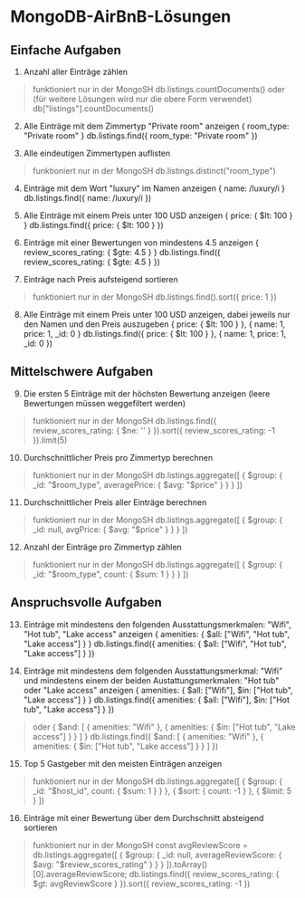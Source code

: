 [//]: # (######################################################)
[//]: # (#                                                    #)
[//]: # (#            MongoDB - AirBnB - Lösungen             #)
[//]: # (#                                                    #)
[//]: # (######################################################)

[//]: # (@author      Christian Locher <locher@faithpro.ch>)
[//]: # (@copyright   2025 Faithful programming)
[//]: # (@license     http://www.gnu.org/licenses/gpl-3.0.en.html GNU/GPLv3)
[//]: # (@version     2025-05-13)

# MongoDB-AirBnB-Lösungen

## Einfache Aufgaben

01. Anzahl aller Einträge zählen
> funktioniert nur in der MongoSH
db.listings.countDocuments()
> oder (für weitere Lösungen wird nur die obere Form verwendet)
db["listings"].countDocuments()

02. Alle Einträge mit dem Zimmertyp "Private room" anzeigen
{ room_type: "Private room" }
db.listings.find({ room_type: "Private room" })

03. Alle eindeutigen Zimmertypen auflisten
> funktioniert nur in der MongoSH
db.listings.distinct("room_type")

04. Einträge mit dem Wort "luxury" im Namen anzeigen
{ name: /luxury/i }
db.listings.find({ name: /luxury/i })

05. Alle Einträge mit einem Preis unter 100 USD anzeigen
{ price: { $lt: 100 } }
db.listings.find({ price: { $lt: 100 } })

06. Einträge mit einer Bewertungen von mindestens 4.5 anzeigen
{ review_scores_rating: { $gte: 4.5 } }
db.listings.find({ review_scores_rating: { $gte: 4.5 } })

07. Einträge nach Preis aufsteigend sortieren
> funktioniert nur in der MongoSH
db.listings.find().sort({ price: 1 })

08. Alle Einträge mit einem Preis unter 100 USD anzeigen, dabei jeweils nur den Namen und den Preis auszugeben
{ price: { $lt: 100 } }, { name: 1, price: 1, _id: 0 }
db.listings.find({ price: { $lt: 100 } }, { name: 1, price: 1, _id: 0 })

## Mittelschwere Aufgaben

09. Die ersten 5 Einträge mit der höchsten Bewertung anzeigen (leere Bewertungen müssen weggefiltert werden)
> funktioniert nur in der MongoSH
db.listings.find({ review_scores_rating: { $ne: '' } }).sort({ review_scores_rating: -1 }).limit(5)

10. Durchschnittlicher Preis pro Zimmertyp berechnen
> funktioniert nur in der MongoSH
db.listings.aggregate([ { $group: { _id: "$room_type", averagePrice: { $avg: "$price" } } } ])

11. Durchschnittlicher Preis aller Einträge berechnen
> funktioniert nur in der MongoSH
db.listings.aggregate([ { $group: { _id: null, avgPrice: { $avg: "$price" } } } ])

12. Anzahl der Einträge pro Zimmertyp zählen
> funktioniert nur in der MongoSH
db.listings.aggregate([ { $group: { _id: "$room_type", count: { $sum: 1 } } } ])

## Anspruchsvolle Aufgaben

13. Einträge mit mindestens den folgenden Ausstattungsmerkmalen: "Wifi", "Hot tub", "Lake access" anzeigen
{ amenities: { $all: ["Wifi", "Hot tub", "Lake access"] } }
db.listings.find({ amenities: { $all: ["Wifi", "Hot tub", "Lake access"] } })

14. Einträge mit mindestens dem folgenden Ausstattungsmerkmal: "Wifi" und mindestens einem der beiden Austattungsmerkmalen: "Hot tub" oder "Lake access" anzeigen
{ amenities: { $all: ["Wifi"], $in: ["Hot tub", "Lake access"] } }
db.listings.find({ amenities: { $all: ["Wifi"], $in: ["Hot tub", "Lake access"] } })
> oder
{ $and: [ { amenities: "Wifi" }, { amenities: { $in: ["Hot tub", "Lake access"] } } ] }
db.listings.find({ $and: [ { amenities: "Wifi" }, { amenities: { $in: ["Hot tub", "Lake access"] } } ] })

15. Top 5 Gastgeber mit den meisten Einträgen anzeigen
> funktioniert nur in der MongoSH
db.listings.aggregate([ { $group: { _id: "$host_id", count: { $sum: 1 } } }, { $sort: { count: -1 } }, { $limit: 5 } ])


16. Einträge mit einer Bewertung über dem Durchschnitt absteigend sortieren
> funktioniert nur in der MongoSH
const avgReviewScore = db.listings.aggregate([ { $group: { _id: null, averageReviewScore: { $avg: "$review_scores_rating" } } } ]).toArray()[0].averageReviewScore;
db.listings.find({ review_scores_rating: { $gt: avgReviewScore } }).sort({ review_scores_rating: -1 })
